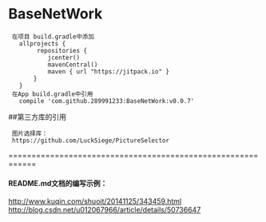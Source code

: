 # BaseNetWork

```
 在项目 build.gradle中添加
   allprojects {
        repositories {
           jcenter()
           mavenCentral()
           maven { url "https://jitpack.io" }
       }
   }
 在App build.gradle中引用
   compile 'com.github.289991233:BaseNetWork:v0.0.7'

```
##第三方库的引用
```
 图片选择库：
 https://github.com/LuckSiege/PictureSelector
```




============================================================
#### README.md文档的编写示例：
http://www.kuqin.com/shuoit/20141125/343459.html<br/>
http://blog.csdn.net/u012067966/article/details/50736647
